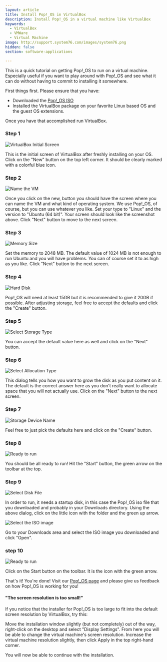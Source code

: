 ```yaml
---
layout: article
title: Install Pop!_OS in VirtualBox
description: Install Pop!_OS in a virtual machine like VirtualBox
keywords:
  - VirtualBox
  - VMWare
  - Virtual Machine
image: http://support.system76.com/images/system76.png
hidden: false
section: software-applications

---
```


This is a quick tutorial on getting Pop!_OS to run on a virtual machine.  Especially useful if you want to play around with Pop!_OS and see what it can do without having to commit to installing it somewhere.

First things first. Please ensure that you have:

- Downloaded the [Pop!_OS ISO](https://system76.com/pop)
- Installed the VirtualBox package on your favorite Linux based OS and the guest OS extensions.

Once you have that accomplished run VirtualBox.

### Step 1

![VirtualBox Initial Screen](/images/install-in-a-vm/Virtualbox-initial.png)

This is the initial screen of VirtualBox after freshly installing on your OS.  Click on the "New" button on the top left corner.  It should be clearly marked with a colorful blue icon.

### Step 2

![Name the VM](/images/install-in-a-vm/Create_VM_name.png)

Once you click on the new, button you should have the screen where you can name the VM and what kind of operating system.  We use Pop!_OS, of course, but you can use whatever you like.  Set your type to "Linux" and the version to "Ubuntu (64 bit)".  Your screen should look like the screenshot above.  Click "Next" button to move to the next screen.

### Step 3

![Memory Size](/images/install-in-a-vm/set_memory.png)

Set the memory to 2048 MB.  The default value of 1024 MB is not enough to run Ubuntu and you will have problems.  You can of course set it to as high as you like.  Click "Next" button to the next screen.

### Step 4

![Hard Disk](/images/install-in-a-vm/create_hard_disk.png)

Pop!_OS will need at least 15GB but it is recommended to give it 20GB if possible. After adjusting storage, feel free to accept the defaults and click the "Create" button.

### Step 5

![Select Storage Type](/images/install-in-a-vm/select_virtdisk_type.png)

You can accept the default value here as well and click on the "Next" button.

### Step 6

![Select Allocation Type](/images/install-in-a-vm/storage_allocation_type.png)

This dialog tells you how you want to grow the disk as you put content on it.  The default is the correct answer here as you don't really want to allocate space that you will not actually use.  Click on the "Next" button to the next screen.

### Step 7

![Storage Device Name](/images/install-in-a-vm/disk_storage_size.png)

Feel free to just pick the defaults here and click on the "Create" button.

### Step 8

![Ready to run](/images/install-in-a-vm/Ready_to_run.png)

You should be all ready to run!  Hit the "Start" button, the green arrow on the toolbar at the top.

### Step 9

![Select Disk File](/images/install-in-a-vm/select_startup_disk.png)

In order to run, it needs a startup disk, in this case the Pop!_OS iso file that you downloaded and probably in your Downloads directory.  Using the above dialog, click on the little icon with the folder and the green up arrow.

![Select the ISO image](/images/install-in-a-vm/select_diskfile_dialog.png)

Go to your Downloads area and select the ISO image you downloaded and click "Open".

### step 10

![Ready to run](/images/install-in-a-vm/Ready_to_run.png)

Click on the Start button on the toolbar. It is the icon with the green arrow.

That's it!  You're done!  Visit our [Pop!_OS page](http://pop.system76.com/) and please give us feedback on how Pop!_OS is working for you!

#### "The screen resolution is too small!"

If you notice that the installer for Pop!_OS is too large to fit into the default screen resolution by VirtualBox, try this:

Move the installation window slightly (but not completely) out of the way, right-click on the desktop and select "Display Settings". From here you will be able to change the virtual machine's screen resolution. Increase the virtual machine resolution slightly, then click Apply in the top right-hand corner.

You will now be able to continue with the installation.